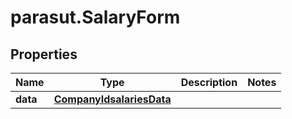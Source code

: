 # parasut.SalaryForm

## Properties
Name | Type | Description | Notes
------------ | ------------- | ------------- | -------------
**data** | [**CompanyIdsalariesData**](CompanyIdsalariesData.md) |  | 


